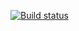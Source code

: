 [![Build status](https://ci.appveyor.com/api/projects/status/ct24f4adk9dx36u7?svg=true)](https://ci.appveyor.com/project/ulianale/selenide1)
